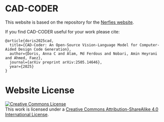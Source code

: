 # CAD-CODER

This website is based on the repository for the [Nerfies website](https://nerfies.github.io).

If you find CAD-CODER useful for your work please cite:
```
@article{doris2025cad,
  title={CAD-Coder: An Open-Source Vision-Language Model for Computer-Aided Design Code Generation},
  author={Doris, Anna C and Alam, Md Ferdous and Nobari, Amin Heyrani and Ahmed, Faez},
  journal={arXiv preprint arXiv:2505.14646},
  year={2025}
}
```

# Website License
<a rel="license" href="http://creativecommons.org/licenses/by-sa/4.0/"><img alt="Creative Commons License" style="border-width:0" src="https://i.creativecommons.org/l/by-sa/4.0/88x31.png" /></a><br />This work is licensed under a <a rel="license" href="http://creativecommons.org/licenses/by-sa/4.0/">Creative Commons Attribution-ShareAlike 4.0 International License</a>.
